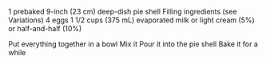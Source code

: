 1	prebaked 9-inch (23 cm) deep-dish pie shell
Filling ingredients (see Variations)
4	eggs
1 1/2 cups (375 mL)	evaporated milk or light cream (5%) or half-and-half (10%)

Put everything together in a bowl
Mix it
Pour it into the pie shell
Bake it for a while
